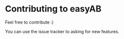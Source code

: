# Contributing to easyAB

Feel free to contribute :)

You can use the issue tracker to asking for new features.